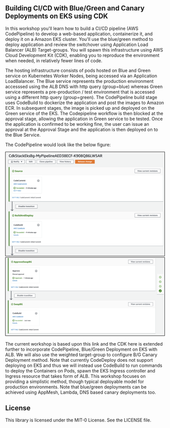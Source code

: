 ## Building CI/CD with Blue/Green and Canary Deployments on EKS using CDK

In this workshop you'll learn how to build a CI/CD pipeline (AWS CodePipeline) to develop a web-based application, containerize it, and deploy it on a Amazon EKS cluster. You'll use the blue/green method to deploy application and review the switchover using Application Load Balancer (ALB) Target-groups. You will spawn this infrastructure using AWS Cloud Development Kit (CDK), enabling you to reproduce the environment when needed, in relatively fewer lines of code.

The hosting infrastructure consists of pods hosted on Blue and Green service on Kubernetes Worker Nodes, being accessed via an Application LoadBalancer. The Blue service represents the production environment accesssed using the ALB DNS with http query (group=blue) whereas Green service represents a pre-production / test environment that is accessed using a different http query (group=green). The CodePipeline build stage uses CodeBuild to dockerize the application and post the images to Amazon ECR. In subsequent stages, the image is picked up and deployed on the Green service of the EKS. The Codepipeline workflow is then blocked at the approval stage, allowing the application in Green service to be tested. Once the application is confirmed to be working fine, the user can issue an approval at the Approval Stage and the application is then deployed on to the Blue Service.

The CodePipeline would look like the below figure:

<img src="images/stage12-green.png" alt="dashboard" style="border:1px solid black">
<img src="images/stage34-green.png" alt="dashboard" style="border:1px solid black">

The current workshop is based upon this link and the CDK here is extended further to incorporate CodePipeline, Blue/Green Deployment on EKS with ALB. We will also use the weighted target-group to configure B/G Canary Deployment method. Note that currently CodeDeploy does not support deploying on EKS and thus we will instead use CodeBuild to run commands to deploy the Containers on Pods, spawn the EKS Ingress controller and Ingress resource that takes form of ALB. This workshop focuses on providing a simplistic method, though typical deployable model for production environments. Note that blue/green deployments can be achieved using AppMesh, Lambda, DNS based canary deployments too.



## License

This library is licensed under the MIT-0 License. See the LICENSE file.

